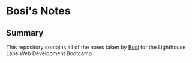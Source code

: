 # Bosi's Notes

## Summary

This repository contains all of the notes taken by [Bosi](https://github.com/BosiC0015) for the Lighthouse Labs Web Development Bootcamp.